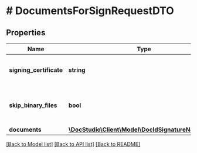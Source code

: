 # # DocumentsForSignRequestDTO

## Properties

Name | Type | Description | Notes
------------ | ------------- | ------------- | -------------
**signing_certificate** | **string** | Certificate which will be used for signing | [optional]
**skip_binary_files** | **bool** | Specify if original binary files are needed in response | [optional]
**documents** | [**\DocStudio\Client\Model\DocIdSignatureNameDTO[]**](DocIdSignatureNameDTO.md) |  | [optional]

[[Back to Model list]](../../README.md#models) [[Back to API list]](../../README.md#endpoints) [[Back to README]](../../README.md)

